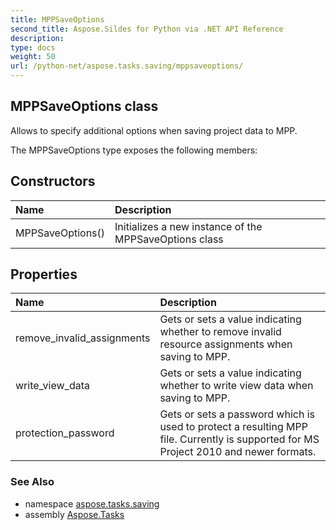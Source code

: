 ```yaml
---
title: MPPSaveOptions
second_title: Aspose.Sildes for Python via .NET API Reference
description: 
type: docs
weight: 50
url: /python-net/aspose.tasks.saving/mppsaveoptions/
---
```


## MPPSaveOptions class

Allows to specify additional options when saving project data to MPP.

The MPPSaveOptions type exposes the following members:
## Constructors
| Name | Description |
| :- | :- |
|MPPSaveOptions()|Initializes a new instance of the MPPSaveOptions class|
## Properties
| Name | Description |
| :- | :- |
|remove_invalid_assignments|Gets or sets a value indicating whether to remove invalid resource assignments when saving to MPP.|
|write_view_data|Gets or sets a value indicating whether to write view data when saving to MPP.|
|protection_password|Gets or sets a password which is used to protect a resulting MPP file. Currently is supported for MS Project 2010 and newer formats.|

### See Also

* namespace [aspose.tasks.saving](/python-net/aspose.tasks.saving/)
* assembly [Aspose.Tasks](/tasks/python-net/)

